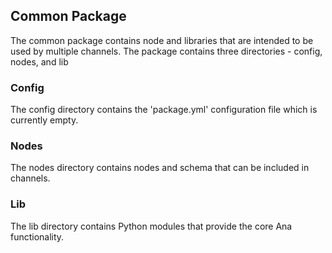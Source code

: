 ## Common Package
The common package contains node and libraries that are intended to be used
by multiple channels. The package contains three directories - config, nodes, and lib

### Config
The config directory contains the 'package.yml' configuration file which is currently empty.

### Nodes
The nodes directory contains nodes and schema that can be included in channels.

### Lib
The lib directory contains Python modules that provide the core Ana functionality.
